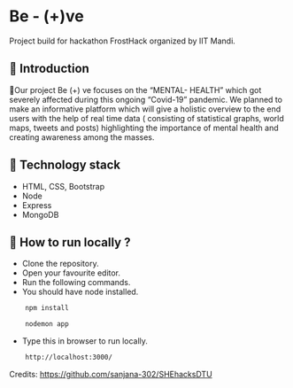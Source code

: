 # Be - (+)ve

Project build for hackathon FrostHack organized by IIT Mandi.

## 📌 Introduction

👾‍Our project Be (+) ve focuses on the “MENTAL- HEALTH” which got severely affected during this ongoing “Covid-19” pandemic. We planned to make an informative platform which will give a holistic overview to the end users with the help of real time data ( consisting of statistical graphs, world maps, tweets and posts) highlighting the importance of mental health and creating awareness among the masses.

## 📌 Technology stack

- HTML, CSS, Bootstrap
- Node
- Express
- MongoDB

## 📌 How to run locally ?

- Clone the repository.
- Open your favourite editor.
- Run the following commands.
- You should have node installed.

```sh
    npm install
```

```sh
    nodemon app
```

- Type this in browser to run locally.

```sh
    http://localhost:3000/
```
Credits: https://github.com/sanjana-302/SHEhacksDTU
